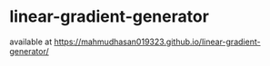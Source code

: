 # linear-gradient-generator

available at  https://mahmudhasan019323.github.io/linear-gradient-generator/

